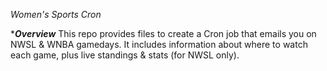 *Women's Sports Cron*

****Overview***
This repo provides files to create a Cron job that emails you on NWSL & WNBA gamedays. It includes information about where to watch each game, plus live standings & stats (for NWSL only).

